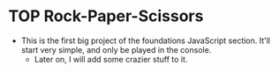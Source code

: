 # TOP Rock-Paper-Scissors
- This is the first big project of the foundations JavaScript section. It'll start very simple, and only be played in the console. 
	- Later on, I will add some crazier stuff to it.